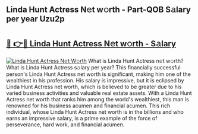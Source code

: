## Linda Hunt Actress N𝚎t w𝚘rth - Part-QOB S𝚊lary per year Uzu2p

# <h2><a href="http://gc1n7c.nevu.top/?p=Linda+Hunt+Actress">🔗 👉🔴 Linda Hunt Actress N𝚎t w𝚘rth - S𝚊lary</a></h2>

[![Linda Hunt Actress N𝚎t W𝚘rth](https://i.imgur.com/Oavwk0R.jpeg)](http://gc1n7c.nevu.top/?p=Linda+Hunt+Actress)
What is Linda Hunt Actress n𝚎t w𝚘rth? What is Linda Hunt Actress s𝚊lary per year?
This financially successful person's Linda Hunt Actress net worth is significant, making him one of the wealthiest in his profession. His salary is impressive, but it is eclipsed by Linda Hunt Actress net worth, which is believed to be greater due to his varied business activities and valuable real estate assets. With a Linda Hunt Actress net worth that ranks him among the world's wealthiest, this man is renowned for his business acumen and financial acumen. This rich individual, whose Linda Hunt Actress net worth is in the billions and who earns an impressive salary, is a prime example of the force of perseverance, hard work, and financial acumen.
